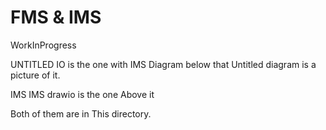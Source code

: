 # FMS & IMS
WorkInProgress

UNTITLED IO is the one with IMS Diagram below that Untitled diagram is a picture of it.

IMS
IMS drawio is the one Above it 

Both of them are in This directory.
